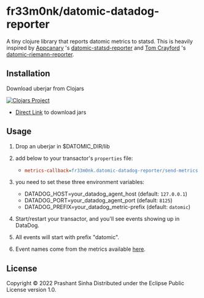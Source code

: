 # fr33m0nk/datomic-datadog-reporter

A tiny clojure library that reports datomic metrics to statsd. This is heavily inspired by [Appcanary](https://github.com/appcanary) 's [datomic-statsd-reporter](https://github.com/appcanary/datomic-statsd-reporter) and [Tom Crayford](https://github.com/tcrayford) 's [datomic-riemann-reporter](https://github.com/yeller/datomic-riemann-reporter/).

## Installation

Download uberjar from Clojars

[![Clojars Project](https://img.shields.io/clojars/v/net.clojars.fr33m0nk/datomic-datadog-reporter.svg)](https://clojars.org/net.clojars.fr33m0nk/datomic-datadog-reporter)

- [Direct Link](https://repo.clojars.org/net/clojars/fr33m0nk/datomic-datadog-reporter) to download jars

## Usage

1. Drop an uberjar in $DATOMIC_DIR/lib
2. add below to your transactor's `properties` file:

    - ```ini
      metrics-callback=fr33m0nk.datomic-datadog-reporter/send-metrics
      ```

3. you need to set these three environment variables:

    - DATADOG_HOST=your_datadog_agent_host (default: `127.0.0.1`)
    - DATADOG_PORT=your_datadog_agent_port (default: `8125`)
    - DATADOG_PREFIX=your_datadog_metric-prefix (default: `datomic`)

4. Start/restart your transactor, and you'll see events showing up in DataDog.
5. All events will start with prefix "datomic".
6. Event names come from the metrics available [here](http://docs.datomic.com/monitoring.html).

## License

Copyright © 2022 Prashant Sinha
Distributed under the Eclipse Public License version 1.0.
